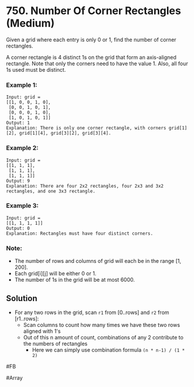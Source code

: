 # 750. Number Of Corner Rectangles (Medium)

Given a grid where each entry is only 0 or 1, find the number of corner rectangles.

A corner rectangle is 4 distinct 1s on the grid that form an axis-aligned rectangle. Note that only the corners need to have the value 1. Also, all four 1s used must be distinct.

### Example 1:
```
Input: grid = 
[[1, 0, 0, 1, 0],
 [0, 0, 1, 0, 1],
 [0, 0, 0, 1, 0],
 [1, 0, 1, 0, 1]]
Output: 1
Explanation: There is only one corner rectangle, with corners grid[1][2], grid[1][4], grid[3][2], grid[3][4].
```
### Example 2:
```
Input: grid = 
[[1, 1, 1],
 [1, 1, 1],
 [1, 1, 1]]
Output: 9
Explanation: There are four 2x2 rectangles, four 2x3 and 3x2 rectangles, and one 3x3 rectangle.
``` 
### Example 3:
```
Input: grid = 
[[1, 1, 1, 1]]
Output: 0
Explanation: Rectangles must have four distinct corners.
```
### Note:
- The number of rows and columns of grid will each be in the range [1, 200].
- Each grid[i][j] will be either 0 or 1.
- The number of 1s in the grid will be at most 6000.

## Solution
- For any two rows in the grid, scan `r1` from [0..rows] and `r2` from [r1..rows]:
  - Scan columns to count how many times we have these two rows aligned with 1's
  - Out of this n amount of count, combinations of any 2 contribute to the numbers of rectangles
    - Here we can simply use combination formula `(n * n-1) / (1 * 2)`

#FB

#Array